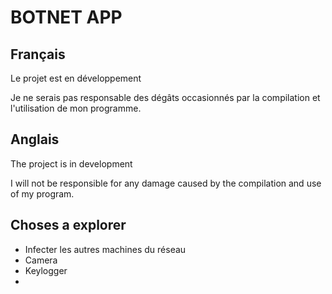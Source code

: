 # BOTNET APP 
 ## Français
 
Le projet est en développement

Je ne serais pas responsable des dégâts occasionnés par la compilation et l'utilisation de mon programme.


## Anglais

The project is in development

I will not be responsible for any damage caused by the compilation and use of my program.



## Choses a explorer

- Infecter les autres machines du réseau 
- Camera 
- Keylogger
- 